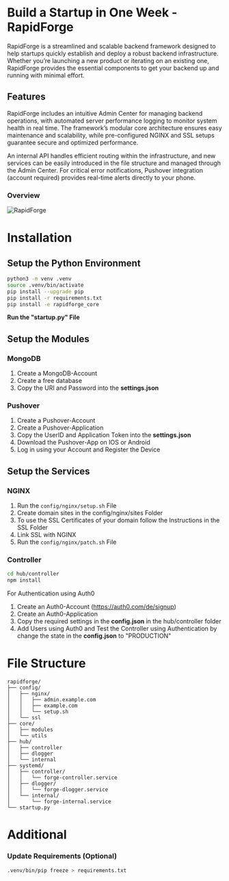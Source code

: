 # Build a Startup in One Week - RapidForge

RapidForge is a streamlined and scalable backend framework designed to help startups quickly establish and deploy a robust backend infrastructure. Whether you’re launching a new product or iterating on an existing one, RapidForge provides the essential components to get your backend up and running with minimal effort.

## Features

RapidForge includes an intuitive Admin Center for managing backend operations, with automated server performance logging to monitor system health in real time. The framework’s modular core architecture ensures easy maintenance and scalability, while pre-configured NGINX and SSL setups guarantee secure and optimized performance.

An internal API handles efficient routing within the infrastructure, and new services can be easily introduced in the file structure and managed through the Admin Center. For critical error notifications, Pushover integration (account required) provides real-time alerts directly to your phone.

### Overview

![RapidForge](https://github.com/user-attachments/assets/a4eea0b4-fb2d-4507-bd00-a3d37220e8db)

# Installation

## Setup the Python Environment
```bash
python3 -m venv .venv
source .venv/bin/activate
pip install --upgrade pip
pip install -r requirements.txt
pip install -e rapidforge_core
```
__Run the "startup.py" File__

## Setup the Modules

### MongoDB
1. Create a MongoDB-Account
2. Create a free database
3. Copy the URI and Password into the __settings.json__

### Pushover
1. Create a Pushover-Account
2. Create a Pushover-Application
3. Copy the UserID and Application Token into the __settings.json__
4. Download the Pushover-App on IOS or Android
5. Log in using your Account and Register the Device

## Setup the Services

### NGINX

1. Run the ```config/nginx/setup.sh``` File
2. Create domain sites in the config/nginx/sites Folder
3. To use the SSL Certificates of your domain follow the Instructions in the SSL Folder
4. Link SSL with NGINX
5. Run the ```config/nginx/patch.sh``` File

### Controller

```bash
cd hub/controller
npm install
```

For Authentication using Auth0
1. Create an Auth0-Account (https://auth0.com/de/signup)
2. Create an Auth0-Application
3. Copy the required settings in the __config.json__ in the hub/controller folder
4. Add Users using Auth0 and Test the Controller using Authentication by change the state in the __config.json__ to "PRODUCTION"

# File Structure

```
rapidforge/
├── config/
│   ├── nginx/
│   │   ├── admin.example.com
│   │   ├── example.com
│   │   └── setup.sh
│   └── ssl
├── core/
│   ├── modules
│   └── utils
├── hub/
│   ├── controller
│   ├── dlogger
│   └── internal
├── systemd/
│   ├── controller/
│   │   └── forge-controller.service
│   ├── dlogger/
│   │   └── forge-dlogger.service
│   └── internal/
│       └── forge-internal.service
└── startup.py
```

# Additional

### Update Requirements (Optional)
```bash
.venv/bin/pip freeze > requirements.txt
```

